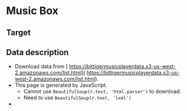 # Music Box

## Target

## Data description

* Download data from [ https://bittigermusicplayerdata.s3-us-west-2.amazonaws.com/list.html]( https://bittigermusicplayerdata.s3-us-west-2.amazonaws.com/list.html).
* This page is generated by JavaScript.
  * Cannot use `BeautifulSoup(r.text, 'html.parser')` to download.
  * Need to use `BeautifulSoup(r.text, 'lxml')`
*  
